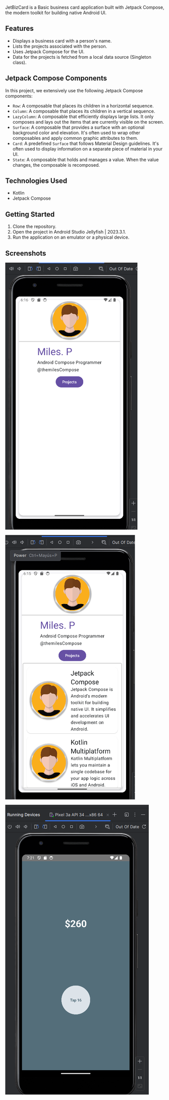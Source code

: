 JetBizCard is a Basic business card application built with Jetpack Compose, the modern toolkit for building native Android UI.

## Features

- Displays a business card with a person's name.
- Lists the projects associated with the person.
- Uses Jetpack Compose for the UI.
- Data for the projects is fetched from a local data source (Singleton class).


## Jetpack Compose Components

In this project, we extensively use the following Jetpack Compose components:

- `Row`: A composable that places its children in a horizontal sequence.
- `Column`: A composable that places its children in a vertical sequence.
- `LazyColumn`: A composable that efficiently displays large lists. It only composes and lays out the items that are currently visible on the screen.
- `Surface`: A composable that provides a surface with an optional background color and elevation. It's often used to wrap other composables and apply common graphic attributes to them.
- `Card`: A predefined `Surface` that follows Material Design guidelines. It's often used to display information on a separate piece of material in your UI.
- `State`: A composable that holds and manages a value. When the value changes, the composable is recomposed.

## Technologies Used

- Kotlin
- Jetpack Compose

## Getting Started

1. Clone the repository.
2. Open the project in Android Studio Jellyfish | 2023.3.1.
3. Run the application on an emulator or a physical device.

## Screenshots

![img.png](images/img2.png)

![img.png](images/img.png)

![img.png](images/img3.png)
